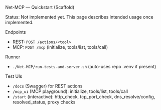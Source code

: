 Net-MCP — Quickstart (Scaffold)

Status: Not implemented yet. This page describes intended usage once implemented.

Endpoints
- REST: `POST /actions/<tool>`
- MCP: `POST /mcp` (initialize, tools/list, tools/call)

Runner
- `./Net-MCP/run-tests-and-server.sh` (auto-uses repo .venv if present)

Test UIs
- `/docs` (Swagger) for REST actions
- `/mcp_ui` (MCP playground): initialize, tools/list, tools/call
- `/start` (interactive): http_check, tcp_port_check, dns_resolve/config, resolved_status, proxy checks
